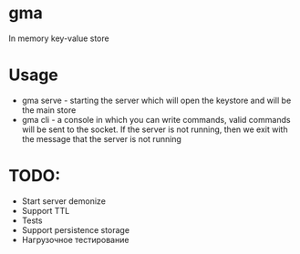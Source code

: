 # gma
In memory key-value store

# Usage

* gma serve - starting the server which will open the keystore and will be the main store
* gma cli - a console in which you can write commands, valid commands will be sent to the socket. If the server is not running, then we exit with the message that the server is not running


# TODO:
* Start server demonize
* Support TTL
* Tests
* Support persistence storage
* Нагрузочное тестирование
